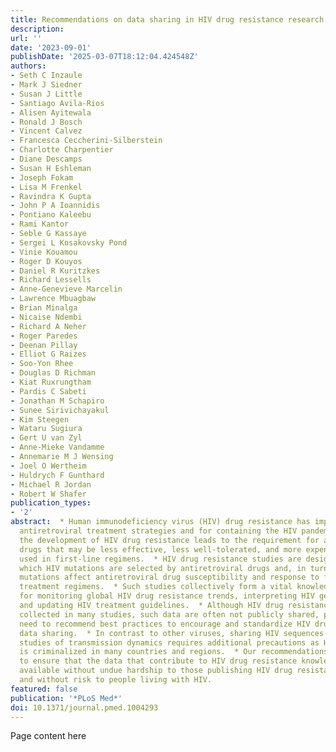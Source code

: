 ```yaml
---
title: Recommendations on data sharing in HIV drug resistance research
description:
url: ''
date: '2023-09-01'
publishDate: '2025-03-07T18:12:04.424548Z'
authors:
- Seth C Inzaule
- Mark J Siedner
- Susan J Little
- Santiago Avila-Rios
- Alisen Ayitewala
- Ronald J Bosch
- Vincent Calvez
- Francesca Ceccherini-Silberstein
- Charlotte Charpentier
- Diane Descamps
- Susan H Eshleman
- Joseph Fokam
- Lisa M Frenkel
- Ravindra K Gupta
- John P A Ioannidis
- Pontiano Kaleebu
- Rami Kantor
- Seble G Kassaye
- Sergei L Kosakovsky Pond
- Vinie Kouamou
- Roger D Kouyos
- Daniel R Kuritzkes
- Richard Lessells
- Anne-Genevieve Marcelin
- Lawrence Mbuagbaw
- Brian Minalga
- Nicaise Ndembi
- Richard A Neher
- Roger Paredes
- Deenan Pillay
- Elliot G Raizes
- Soo-Yon Rhee
- Douglas D Richman
- Kiat Ruxrungtham
- Pardis C Sabeti
- Jonathan M Schapiro
- Sunee Sirivichayakul
- Kim Steegen
- Wataru Sugiura
- Gert U van Zyl
- Anne-Mieke Vandamme
- Annemarie M J Wensing
- Joel O Wertheim
- Huldrych F Gunthard
- Michael R Jordan
- Robert W Shafer
publication_types:
- '2'
abstract:  * Human immunodeficiency virus (HIV) drug resistance has implications for
  antiretroviral treatment strategies and for containing the HIV pandemic because
  the development of HIV drug resistance leads to the requirement for antiretroviral
  drugs that may be less effective, less well-tolerated, and more expensive than those
  used in first-line regimens.  * HIV drug resistance studies are designed to determine
  which HIV mutations are selected by antiretroviral drugs and, in turn, how these
  mutations affect antiretroviral drug susceptibility and response to future antiretroviral
  treatment regimens.  * Such studies collectively form a vital knowledge base essential
  for monitoring global HIV drug resistance trends, interpreting HIV genotypic tests,
  and updating HIV treatment guidelines.  * Although HIV drug resistance data are
  collected in many studies, such data are often not publicly shared, prompting the
  need to recommend best practices to encourage and standardize HIV drug resistance
  data sharing.  * In contrast to other viruses, sharing HIV sequences from phylogenetic
  studies of transmission dynamics requires additional precautions as HIV transmission
  is criminalized in many countries and regions.  * Our recommendations are designed
  to ensure that the data that contribute to HIV drug resistance knowledge will be
  available without undue hardship to those publishing HIV drug resistance studies
  and without risk to people living with HIV.
featured: false
publication: '*PLoS Med*'
doi: 10.1371/journal.pmed.1004293
---
```


Page content here